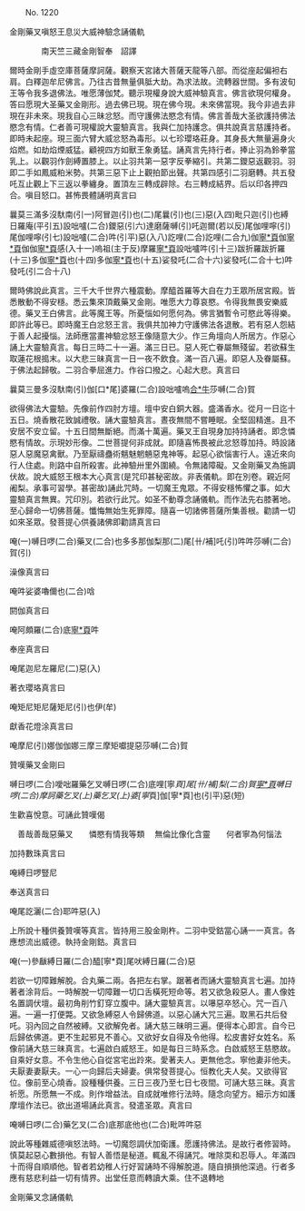 ﻿　　No. 1220

金剛藥叉嗔怒王息災大威神驗念誦儀軌

　　　　南天竺三藏金剛智奉　詔譯


爾時金剛手虛空庫菩薩摩訶薩。觀察天宮諸大菩薩天龍等八部。而從座起偏袒右肩。白釋迦牟尼佛言。乃往古昔無量俱胝大劫。為求法故。流轉器世間。多有波旬王等令我多退佛法。唯愿薄伽梵。聽示現權身說大威神驗真言。佛言欲現何權身。答曰愿現大圣藥叉金剛形。過去佛已現。現在佛今現。未來佛當現。我今非過去非現在非未來。現我自心三昧忿怒。而守護佛法愍念有情。佛言善哉大圣欲護持佛法愍念有情。仁者善可現權說大靈驗真言。我與仁加持護念。俱共說真言慈護持者。即時未起座。現三面六臂大威忿怒為毒形。以七珍瓔珞莊身。其身長大無量遍身火焰燃。如劫焰煙威猛。顧視四方如獸王象勇猛。誦真言先持行者。捧止羽為鈴拳當乳上。以觀羽作劍縛置膝上。以止羽共第一惡字反拳縮引。共第二鑁惡返觀羽。羽即二手如鳳威粕米勢。共第三惡下止上觀拍節出聲。共第四感引二羽磨轉。共五發吒互止觀上下三返以拳纏身。置頂左三轉成辟除。右三轉成結界。后以印各押四合。嗔目怒口。甚怖畏體誦明真言曰

曩莫三滿多沒馱南(引一)阿冒迦(引)也(二)尾曩(引)也(三)惡(入四)毗只迦(引)也縛日羅庵(平引五)設咄嚧(二合)鑁惡(引六)達磨薩嚩(引)吒迦爾(若以反)尾伽哩嚀(引)尾伽哩嚀(引七)設咄嚧(二合)吽(引平)惡(入八)訖哩(二合)訖哩(二合九)伽[寧*頁](八)伽[寧*頁](入引九)伽伽[寧*頁](引十)感(入十一)嗚祖(主于反)摩羅[寧*頁](引)設咄嚧吽(引十三)跋折羅跋折羅(十三)多伽[寧*頁](引)也(十四)多伽[寧*頁](引)也(十五)娑發吒(二合十六)娑發吒(二合十七)吽發吒(引二合十八)

爾時佛說此真言。三千大千世界六種震動。摩醯首羅等大自在力王眾所居宮殿。皆悉散動不得安穩。悉云集來頂戴藥叉金剛。唯愿大力尊哀愍。令得我無畏安樂威德。藥叉王白佛言。此等魔王等。所憂惱如何愿何為。佛言猶暫令可愍此等得樂。即許此等已。即時魔王白忿怒王言。我俱共加神力守護佛法各退散。若有惡人怨結于善人起擾惱。法師應當畫神驗忿怒王像隨意大少。作三角壇向人所居方。作惡心誦上大靈驗真言。每日三時二十一遍。滿三日已。惡人死亡眷屬無殘留。若欲蘇生取蓮花根搗末。以大悲三昧真言一日一夜不飲食。滿一百八遍。即惡人及眷屬蘇。于佛法起歸敬。二羽合拳屈進力。作谷口撥之。心起大悲。真言曰

曩莫三曼多沒馱南(引)伽[口*尾]婆羅(二合)設咄嚧嗚[合*牛](引平)莎嚩(二合)賀

欲得佛法大靈驗。先像前作四肘方壇。壇中安白銅大器。盛滿香水。從月一日迄十五日。燒香散花致誠禮敬。誦大靈驗真言。晝夜無間不嘗睡眠。全堅固精進。且不安居不安立留。十五日間無斷絕。而滿十萬遍。藥叉王自現身加持持誦者。即念憐愍有情故。示現妙形像。二世菩提何非成就。即隨喜怖畏被此忿怒尊加持。時設諸惡人惡魔惡禽獸。乃至厭禱蠱術魑魅魍魎惡鬼神等。起惡心欲惱害行人。遠近來向行人住處。則路中自所殺害。此神驗卅里外圍繞。令無諸障礙。又金剛藥叉為施調伏故。說大威怒王根本大心真言(是咒印甚秘密故。非表儀軌。即在別卷。親近阿阇梨。承事可習學。甚密故)誦此咒時。一切魔王鬼眾。不得安穩怖懼之事。如大靈驗真言無異。咒印別。若欲行此咒。如圣不動尊念誦儀軌。而作法先右膝著地。至心歸命一切佛菩薩。懺悔無始生死罪障。隨喜一切諸佛菩薩所集善根。勸請一切如來圣眾。發菩提心供養諸佛即勸請真言曰

唵(一)嚩日啰(二合)藥叉(二合)也多多那伽梨那(二)尾[卄/補]吒(引)吽吽莎嚩(二合)賀(引)

澡像真言曰

唵吽娑婆嚕儞也(二合)唅

閼伽真言曰

唵阿頗羅(二合)底[寧*頁](引)吽

奉座真言曰

唵尾迦尼左羅尼(二)惡(入)

著衣瓔珞真言曰

唵矩尼矩尼薩矩尼(引)也伊(牟)

獻香花燈涂真言曰

唵摩尼(引)娜伽伽娜三摩三摩矩囐提惡莎嚩(二合)賀

贊嘆藥叉金剛曰

嚩日啰(二合)噯咄羅藥乞叉嚩日啰(二合)底哩[寧*頁]尾[卄/補]梨(二合)賀[寧*頁](引上)嚩日啰(二合)摩訶藥乞叉(上)藥乞叉(上)婆[寧*頁]伽[寧*頁]也(引平)惡(短)

生歡喜悅意。可誦此贊嘆偈

　善哉善哉惡藥叉　　憐愍有情我等類
　無倫比像化含靈　　何者寧為何惱法　

加持數珠真言曰

唵縛日啰豎尼

奉送真言曰

唵尾訖灑(二合)耶吽惡(入)

上所說十種供養贊嘆等真言。皆持用三股金剛杵。二羽中受鈷當心誦一一真言。各應想流出威德。執持金剛鈷。真言曰

唵(一)參瞂縛日羅(二合)醯[寧*頁]尾吠縛日羅(二合)惡

若欲一切障難解脫。合丸藥二兩。各把左右掌。踞著者而誦大靈驗真言七遍。加持著者涂背后。一時解脫一切障難一切口舌橫死短命等。若又欲急殺惡人。畫人像姓名置調伏壇。最初角削竹釘穿立腹中。誦大靈驗真言。以嚗惡卒怒心。咒一百八遍。一遍一打便斃。又欲急縛惡人令歸佛道。以惡心誦大咒三遍。取黑石共后發吒。羽內回之自然被縛。又欲解免者。誦大慈三昧明三遍。便得本心即言。自今已后歸依佛道。更不生起邪見不善心。又欲好女自得及令他得。松皮書好女姓名。系像前誦大慈三昧真言。七遍啟白威怒王。如是每日三時系念。白啟威怒王慈愍故。自乘好女意。不令生他心自從宮宅出跉來。愛著夫人。更無他念。寧他妻非他夫。夫厭妻妻厭夫。一心一向歸后夫婦妻。俱常發菩提心。恒教化夫人矣。又欲得官位。像前至心燒香。設種種供養。三日三夜乃至七日七夜間。可誦大慈三昧。真言祈愿。所愿無一不成。則作增益法。自成就唯修行法時。隨念向望方。細示方如護摩壇作法已。欲出道場誦此真言。發遣圣眾。真言曰

唵嚩日啰(二合)藥乞叉(二合)底那底他也(二合)毗吽吽惡

說此等種雜威德嗔怒法時。一切魔怨調伏加衛護。愿護持佛法。是故行者修習時。慎莫起惡心數損他。有智人善悟是秘道。輒亂不得誦咒。唯除耎和忍辱人。年滿四十而得自順順他。智者若幼稚人行好習誦時不得解脫道。隨自損損他深過。行者多應有慈悲利益一切有情界。出堂任意而轉讀大乘。住不退轉地

金剛藥叉念誦儀軌
